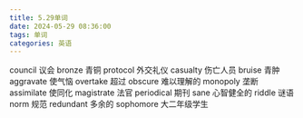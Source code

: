 ```yaml
---
title: 5.29单词
date: 2024-05-29 08:36:00
tags: 单词
categories: 英语
---
```

council 议会
bronze 青铜
protocol 外交礼仪
casualty 伤亡人员
bruise 青肿
aggravate 使气恼
overtake 超过
obscure 难以理解的
monopoly 垄断
assimilate 使同化
magistrate 法官
periodical 期刊
sane 心智健全的
riddle 谜语
norm 规范
redundant 多余的
sophomore 大二年级学生

